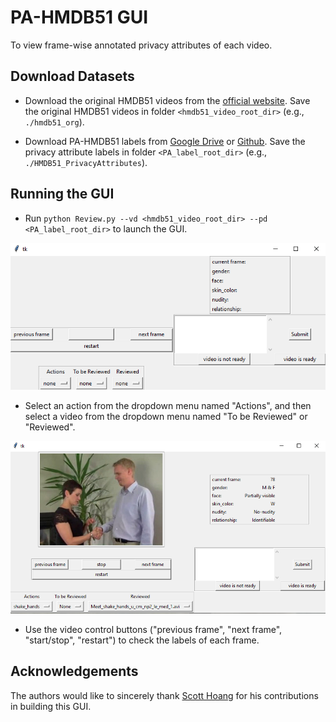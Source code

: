 # PA-HMDB51 GUI
To view frame-wise annotated privacy attributes of each video.

## Download Datasets
* Download the original HMDB51 videos from the [official website](https://serre-lab.clps.brown.edu/resource/hmdb-a-large-human-motion-database/). 
Save the original HMDB51 videos in folder `<hmdb51_video_root_dir>` (e.g., `./hmdb51_org`).

* Download PA-HMDB51 labels from [Google Drive](https://drive.google.com/drive/u/1/folders/1NH71LxF3rTwTSnxXcA3Wy8GOn6JluGNr) or 
[Github](https://github.com/VITA-Group/PA-HMDB51/tree/master/PrivacyAttributes). 
Save the privacy attribute labels in folder `<PA_label_root_dir>` (e.g., `./HMDB51_PrivacyAttributes`).

## Running the GUI
* Run `python Review.py --vd <hmdb51_video_root_dir> --pd <PA_label_root_dir>` to launch the GUI.

![](imgs/step1.PNG)

* Select an action from the dropdown menu named "Actions", and then select a video from the dropdown menu named "To be Reviewed" or "Reviewed".

![](imgs/step2.PNG)

* Use the video control buttons ("previous frame", "next frame", "start/stop", "restart") to check the labels of each frame.

## Acknowledgements
The authors would like to sincerely thank [Scott Hoang](https://github.com/ScottHoang) for his contributions in building this GUI.

